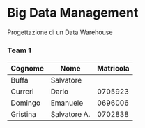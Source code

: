# Big Data Management
Progettazione di un Data Warehouse

### Team 1
| Cognome   | Nome       | Matricola |
|-----------|------------|-----------|
| Buffa     | Salvatore  |           |
| Curreri   | Dario      |  0705923  |
| Domingo   | Emanuele   |  0696006  |
| Gristina  | Salvatore A.  |   0702838        |
